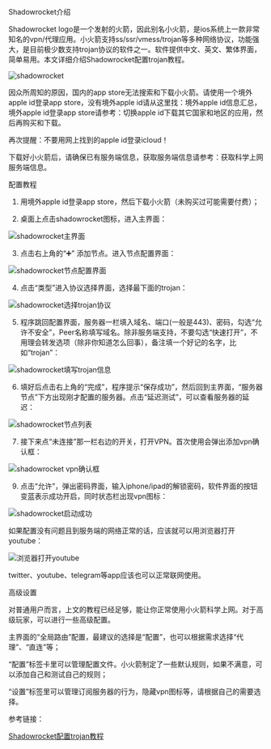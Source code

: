 Shadowrocket介绍

Shadowrocket logo是一个发射的火箭，因此别名小火箭，是ios系统上一款非常知名的vpn/代理应用。小火箭支持ss/ssr/vmess/trojan等多种网络协议，功能强大，是目前极少数支持trojan协议的软件之一。软件提供中文、英文、繁体界面，简单易用。本文详细介绍Shadowrocket配置trojan教程。

![shadowrocket](https://www.hijk.pw/wp-content/uploads/2019/12/shadowrocket.jpeg)

因众所周知的原因，国内的app store无法搜索和下载小火箭。请使用一个境外apple id登录app store，没有境外apple id请从这里找：境外apple id信息汇总，境外apple id登录app store请参考：切换apple id下载其它国家和地区的应用，然后再购买和下载。

再次提醒：不要用网上找到的apple id登录icloud！

下载好小火箭后，请确保已有服务端信息，获取服务端信息请参考：获取科学上网服务端信息。

配置教程

1. 用境外apple id登录app store，然后下载小火箭（未购买过可能需要付费）；

2. 桌面上点击shadowrocket图标，进入主界面：

![shadowrocket主界面](https://www.hijk.pw/wp-content/uploads/2020/03/shadowrocket%E4%B8%BB%E7%95%8C%E9%9D%A2.jpeg)

3. 点击右上角的“➕” 添加节点。进入节点配置界面：

![shadowrocket节点配置界面](https://www.hijk.pw/wp-content/uploads/2020/03/shadowrocket%E8%8A%82%E7%82%B9%E9%85%8D%E7%BD%AE%E7%95%8C%E9%9D%A2.jpeg)


4. 点击“类型”进入协议选择界面，选择最下面的trojan：

![shadowrocket选择trojan协议](https://www.hijk.pw/wp-content/uploads/2020/03/shadowrocket%E9%80%89%E6%8B%A9trojan%E5%8D%8F%E8%AE%AE.jpeg)


5. 程序跳回配置界面，服务器一栏填入域名、端口(一般是443)、密码，勾选“允许不安全”，Peer名称填写域名。除非服务端支持，不要勾选“快速打开”，不用理会转发选项（除非你知道怎么回事），备注填一个好记的名字，比如“trojan”：

![shadowrocket填写trojan信息](https://www.hijk.pw/wp-content/uploads/2020/03/shadowrocket%E5%A1%AB%E5%86%99trojan%E4%BF%A1%E6%81%AF.jpeg)


 

6. 填好后点击右上角的“完成”，程序提示“保存成功”，然后回到主界面，“服务器节点”下方出现刚才配置的服务器。点击“延迟测试”，可以查看服务器的延迟：

![shadowrocket节点列表](https://www.hijk.pw/wp-content/uploads/2020/03/shadowrocket%E8%8A%82%E7%82%B9%E5%88%97%E8%A1%A8.jpeg)


7. 接下来点“未连接”那一栏右边的开关，打开VPN。首次使用会弹出添加vpn确认框：

![shadowrocket vpn确认框](https://www.hijk.pw/wp-content/uploads/2019/12/shadowrocket-vpn%E7%A1%AE%E8%AE%A4%E6%A1%86.jpg)


9. 点击“允许”，弹出密码界面，输入iphone/ipad的解锁密码，软件界面的按钮变蓝表示成功开启，同时状态栏出现vpn图标：

![shadowrocket启动成功](https://www.hijk.pw/wp-content/uploads/2019/12/shadowrocket%E5%90%AF%E5%8A%A8%E6%88%90%E5%8A%9F.jpg)

如果配置没有问题且到服务端的网络正常的话，应该就可以用浏览器打开youtube：

![浏览器打开youtube](https://www.hijk.pw/wp-content/uploads/2020/03/%E6%B5%8F%E8%A7%88%E5%99%A8%E6%89%93%E5%BC%80youtube.jpeg)


twitter、youtube、telegram等app应该也可以正常联网使用。

高级设置

对普通用户而言，上文的教程已经足够，能让你正常使用小火箭科学上网。对于高级玩家，可以进行一些高级配置。

主界面的“全局路由”配置，最建议的选择是“配置”，也可以根据需求选择“代理”、“直连”等；

“配置”标签卡里可以管理配置文件。小火箭制定了一些默认规则，如果不满意，可以添加自己和测试自己的规则；

“设置”标签里可以管理订阅服务器的行为，隐藏vpn图标等，请根据自己的需要选择。

参考链接：

[Shadowrocket配置trojan教程](https://www.hijk.pw/shadowrocket-config-trojan-tutorial/)

